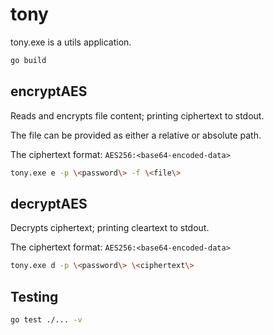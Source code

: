 # tony
tony.exe is a utils application.

```bash
go build
```

## encryptAES

Reads and encrypts file content; printing ciphertext to stdout.

The file can be provided as either a relative or absolute path.

The ciphertext format: `AES256:<base64-encoded-data>`

```bash
tony.exe e -p \<password\> -f \<file\>
```

## decryptAES

Decrypts ciphertext; printing cleartext to stdout.

The ciphertext format: `AES256:<base64-encoded-data>`

```bash
tony.exe d -p \<password\> \<ciphertext\>
```

## Testing

```bash
go test ./... -v
```